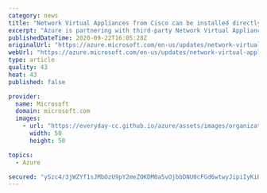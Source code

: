 ```yaml
---
category: news
title: "Network Virtual Appliances from Cisco can be installed directly into the Virtual WAN hub"
excerpt: "Azure is partnering with third-party Network Virtual Appliance (NVA) partners to allow customers to choose to deploy an NVA directly into the Virtual WAN hub as an option for SD-WAN connectivity."
publishedDateTime: 2020-09-22T16:05:28Z
originalUrl: "https://azure.microsoft.com/en-us/updates/network-virtual-appliances-from-cisco-can-be-installed-directly-into-the-virtual-wan-hub/"
webUrl: "https://azure.microsoft.com/en-us/updates/network-virtual-appliances-from-cisco-can-be-installed-directly-into-the-virtual-wan-hub/"
type: article
quality: 43
heat: 43
published: false

provider:
  name: Microsoft
  domain: microsoft.com
  images:
    - url: "https://everyday-cc.github.io/azure/assets/images/organizations/microsoft.com-50x50.jpg"
      width: 50
      height: 50

topics:
  - Azure

secured: "ySzc4/3jWZYf1sJMbOzU9pY2meZOKDM0a5vOjbbDNU0cFGd6wtwyJipiIyKiRGSPAKWmeFNtvRKxyl3tx5xE+HT5nb+hiqb2AczHoo9wR3pV/DOjg7Ypwv3T3l5GSoMTklOZcRvpSepS03U5yk+JXis7G5nOYRhZDcTNd2TmEmsixxID00EI2oh1gcFkcUEvLYtms7aD1oaKHomf0D9p2HA/C03Unjk3SVgWkoUAAg7SmKYbn+KPJ9Vn3tYpM4Dt9SRasU9WOhCrtz6n8+I/inXNBGjWa4D//DwM3iTWl2v83s1yBuVirVJaBNO0D4mvmhMVqMFjMTNJh9bPKMGXxBjnR9m9zRuy0bMO0Ww8SyQ=;eumRi0MkbZyoR5F4IOUh0Q=="
---
```


